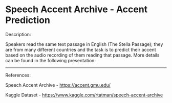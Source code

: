 # Speech Accent Archive - Accent Prediction

Description: 

Speakers read the same text passage in English (The Stella Passage); they are from many different countries and the task is to predict their accent based on the audio recording of them reading that passage. More details can be found in the following presentation:




<hr>

References:

Speech Accent Archive - https://accent.gmu.edu/

Kaggle Dataset - https://www.kaggle.com/rtatman/speech-accent-archive
